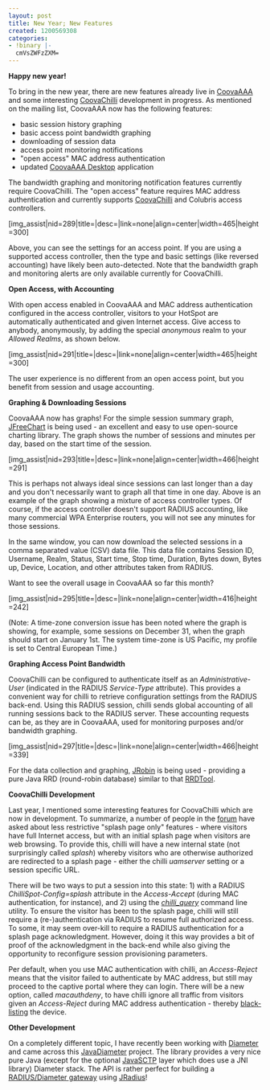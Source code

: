 ```yaml
---
layout: post
title: New Year; New Features
created: 1200569308
categories:
- !binary |-
  cmVsZWFzZXM=
---
```

<strong>Happy new year!</strong>

To bring in the new year, there are new features already live in <a href="/CoovaAAA">CoovaAAA</a> and some interesting <a href="/CoovaChilli">CoovaChilli</a> development in progress.  As mentioned on the mailing list, CoovaAAA now has the following features:
<ul>
	<li>basic session history graphing</li>
	<li>basic access point bandwidth graphing</li>
	<li>downloading of session data</li>
	<li>access point monitoring notifications</li>
	<li>"open access" MAC address authentication</li>
	<li>updated <a href="/wiki/CoovaAAA_Desktop">CoovaAAA Desktop</a> application</li>
</ul>
The bandwidth graphing and monitoring notification features currently require CoovaChilli. The "open access" feature requires MAC address authentication and currently supports <a href="/CoovaChilli">CoovaChilli</a> and Colubris access controllers.

[img_assist|nid=289|title=|desc=|link=none|align=center|width=465|height=300]

Above, you can see the settings for an access point. If you are using a supported access controller, then the type and basic settings (like reversed accounting) have likely been auto-detected. Note that the bandwidth graph and monitoring alerts are only available currently for CoovaChilli.

<strong>Open Access, with Accounting</strong>

With open access enabled in CoovaAAA and MAC address authentication configured in the access controller, visitors to your HotSpot are automatically authenticated and given Internet access. Give access to anybody, anonymously, by adding the special <em>anonymous</em> realm to your <em>Allowed Realms</em>, as shown below.

[img_assist|nid=291|title=|desc=|link=none|align=center|width=465|height=300]

The user experience is no different from an open access point, but you benefit from session and usage accounting.

<strong>Graphing & Downloading Sessions</strong>

CoovaAAA now has graphs! For the simple session summary graph, <a href="http://www.jfree.org/jfreechart/">JFreeChart</a> is being used - an excellent and easy to use open-source charting library. The graph shows the number of sessions and minutes per day, based on the start time of the session.

[img_assist|nid=293|title=|desc=|link=none|align=center|width=466|height=291]

This is perhaps not always ideal since sessions can last longer than a day and you don't necessarily want to graph all that time in one day. Above is an example of the graph showing a mixture of access controller types. Of course, if the access controller doesn't support RADIUS accounting, like many commercial WPA Enterprise routers, you will not see any minutes for those sessions.

In the same window, you can now download the selected sessions in a comma separated value (CSV) data file. This data file contains Session ID, Username, Realm, Status, Start time, Stop time, Duration, Bytes down, Bytes up, Device, Location, and other attributes taken from RADIUS.

Want to see the overall usage in CoovaAAA so far this month?

[img_assist|nid=295|title=|desc=|link=none|align=center|width=416|height=242]

(Note: A time-zone conversion issue has been noted where the graph is showing, for example, some sessions on December 31, when the graph should start on January 1st. The system time-zone is US Pacific, my profile is set to Central European Time.)

<strong>Graphing Access Point Bandwidth</strong>

CoovaChilli can be configured to authenticate itself as an <em>Administrative-User</em> (indicated in the RADIUS <em>Service-Type</em> attribute). This provides a convenient way for chilli to retrieve configuration settings from the RADIUS back-end. Using this RADIUS session, chilli sends global accounting of all running sessions back to the RADIUS server. These accounting requests can be, as they are in CoovaAAA, used for monitoring purposes and/or bandwidth graphing.

[img_assist|nid=297|title=|desc=|link=none|align=center|width=466|height=339]

For the data collection and graphing, <a href="http://www.jrobin.org/index.php/Main_Page">JRobin</a> is being used - providing a pure Java RRD (round-robin database) similar to that <a href="http://oss.oetiker.ch/rrdtool/">RRDTool</a>.

<strong>CoovaChilli Development</strong>

Last year, I mentioned some interesting features for CoovaChilli which are now in development. To summarize, a number of people in the <a href="/forum/">forum</a> have asked about less restrictive "splash page only" features - where visitors have full Internet access, but with an initial splash page when visitors are web browsing. To provide this, chilli will have a new internal state (not surprisingly called <em>splash</em>)  whereby visitors who are otherwise authorized are redirected to a splash page - either the chilli <em>uamserver</em> setting or a session specific URL.

There will be two ways to put a session into this state: 1) with a RADIUS <em>ChilliSpot-Config=splash</em> attribute in the <em>Access-Accept</em> (during MAC authentication, for instance), and 2) using the <a href="/CoovaChilli/chilli_query"><em>chilli_query</em></a> command line utility. To ensure the visitor has been to the splash page, chilli will still require a (re-)authentication via RADIUS to resume full authorized access. To some, it may seem over-kill to require a RADIUS authentication for a splash page acknowledgment. However, doing it this way provides a bit of proof of the acknowledgment in the back-end while also giving the opportunity to reconfigure session provisioning parameters.

Per default, when you use MAC authentication with chilli, an <em>Access-Reject</em> means that the visitor failed to authenticate by MAC address, but still may proceed to the captive portal where they can login. There will be a new option, called <em>macauthdeny</em>, to have chilli ignore all traffic from visitors given an <em>Access-Reject</em> during MAC address authentication - thereby <a href="http://en.wikipedia.org/wiki/Blacklist">black-listing</a> the device.

<strong>Other Development</strong>

On a completely different topic, I have recently been working with <a href="http://www.faqs.org/rfcs/rfc3588.html">Diameter</a> and came across this <a href="http://i1.dk/JavaDiameter/">JavaDiameter</a> project. The library provides a very nice pure Java (except for the optional <a href="http://i1.dk/JavaSCTP/">JavaSCTP</a> layer which does use a JNI library) Diameter stack. The API is rather perfect for building a <a href="http://tools.ietf.org/html/rfc4005#section-9">RADIUS/Diameter gateway</a> using <a href="/JRadius">JRadius</a>!
